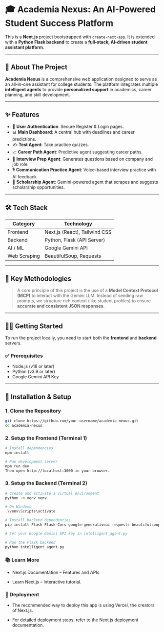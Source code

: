 # 🎓 Academia Nexus: An AI-Powered Student Success Platform

This is a **Next.js** project bootstrapped with `create-next-app`. It is extended with a **Python Flask backend** to create a **full-stack, AI-driven student assistant platform**.

---

## 🚀 About The Project

**Academia Nexus** is a comprehensive web application designed to serve as an all-in-one assistant for college students. The platform integrates multiple **intelligent agents** to provide **personalized support** in academics, career planning, and skill development.

---

## ✨ Features

- 👤 **User Authentication**: Secure Register & Login pages.
- 📊 **Main Dashboard**: A central hub with deadlines and career predictions.
- ✍️ **Test Agent**: Take practice quizzes.
- 📈 **Career Path Agent**: Predictive agent suggesting career paths.
- 👔 **Interview Prep Agent**: Generates questions based on company and job role.
- 🎙️ **Communication Practice Agent**: Voice-based interview practice with AI feedback.
- 🧠 **Scholarship Agent**: Gemini-powered agent that scrapes and suggests scholarship opportunities.

---

## 🛠️ Tech Stack

| Category     | Technology                              |
|--------------|------------------------------------------|
| Frontend     | Next.js (React), Tailwind CSS           |
| Backend      | Python, Flask (API Server)              |
| AI / ML      | Google Gemini API                       |
| Web Scraping | BeautifulSoup, Requests                 |

---

## 🔑 Key Methodologies

> A core principle of this project is the use of a **Model Context Protocol (MCP)** to interact with the Gemini LLM. Instead of sending raw prompts, we structure rich context (like student profiles) to ensure **accurate and consistent JSON responses**.

---

## 🧑‍💻 Getting Started

To run the project locally, you need to start both the **frontend** and **backend** servers.

### ✅ Prerequisites

- Node.js (v18 or later)
- Python (v3.9 or later)
- Google Gemini API Key

---

## 🧩 Installation & Setup

### 1. Clone the Repository

```bash
git clone https://github.com/your-username/academia-nexus.git
cd academia-nexus
```

### 2. Setup the Frontend (Terminal 1)
```bash
# Install dependencies
npm install

# Run development server
npm run dev
Then open http://localhost:3000 in your browser.
```
### 3. Setup the Backend (Terminal 2)
```bash
# Create and activate a virtual environment
python -m venv venv

# On Windows
.\venv\Scripts\activate

# Install backend dependencies
pip install Flask Flask-Cors google-generativeai requests beautifulsoup4

# Set your Google Gemini API key in intelligent_agent.py

# Run the Flask backend
python intelligent_agent.py
```

### 📚 Learn More
- Next.js Documentation – Features and APIs.

- Learn Next.js – Interactive tutorial.

### 🚀 Deployment
- The recommended way to deploy this app is using Vercel, the creators of Next.js.

- For detailed deployment steps, refer to the Next.js deployment documentation.

